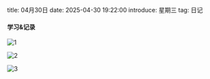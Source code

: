 title: 04月30日
date: 2025-04-30 19:22:00
introduce: 星期三
tag: 日记

#### 学习&记录
![1](/static/img/2025/04/30/1.jpg)

![2](/static/img/2025/04/30/2.jpg)

![3](/static/img/2025/04/30/3.jpg)

